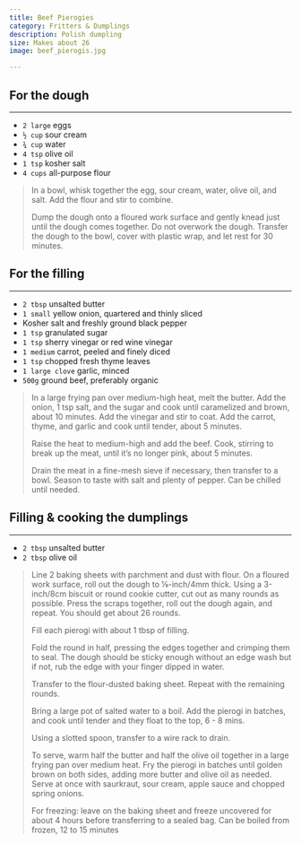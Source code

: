 ```yaml
---
title: Beef Pierogies 
category: Fritters & Dumplings
description: Polish dumpling
size: Makes about 26
image: beef_pierogis.jpg

--- 
```


## For the dough

---

* `2 large` eggs
* `½ cup` sour cream
* `¾ cup` water
* `4 tsp` olive oil
* `1 tsp` kosher salt
* `4 cups` all-purpose flour

> In a bowl, whisk together the egg, sour cream, water, olive oil, and salt. Add the flour and stir to combine.
>
> Dump the dough onto a floured work surface and gently knead just until the dough comes together. Do not overwork the dough. Transfer the dough to the bowl, cover with plastic wrap, and let rest for 30 minutes.

## For the filling

---

* `2 tbsp` unsalted butter
* `1 small` yellow onion, quartered and thinly sliced
* Kosher salt and freshly ground black pepper
* `1 tsp` granulated sugar
* `1 tsp` sherry vinegar or red wine vinegar
* `1 medium` carrot, peeled and finely diced
* `1 tsp` chopped fresh thyme leaves
* `1 large clove` garlic, minced
* `500g` ground beef, preferably organic
 
> In a large frying pan over medium-high heat, melt the butter. Add the onion, 1 tsp salt, and the sugar and cook until caramelized and brown, about 10 minutes. Add the vinegar and stir to coat. Add the carrot, thyme, and garlic and cook until tender, about 5 minutes.
>
> Raise the heat to medium-high and add the beef. Cook, stirring to break up the meat, until it’s no longer pink, about 5 minutes.
>
> Drain the meat in a fine-mesh sieve if necessary, then transfer to a bowl. Season to taste with salt and plenty of pepper. Can be chilled until needed.

## Filling & cooking the dumplings

---

* `2 tbsp` unsalted butter
* `2 tbsp` olive oil

> Line 2 baking sheets with parchment and dust with flour. On a floured work surface, roll out the dough to ⅛-inch/4mm thick. Using a 3-inch/8cm biscuit or round cookie cutter, cut out as many rounds as possible. Press the scraps together, roll out the dough again, and repeat. You should get about 26 rounds.
>
> Fill each pierogi with about 1 tbsp of filling. 
>
> Fold the round in half, pressing the edges together and crimping them to seal. The dough should be sticky enough without an edge wash but if not, rub the edge with your finger dipped in water. 
>
> Transfer to the flour-dusted baking sheet. Repeat with the remaining rounds.
>
> Bring a large pot of salted water to a boil. Add the pierogi in batches, and cook until tender and they float to the top, 6 - 8 mins.
>
> Using a slotted spoon, transfer to a wire rack to drain.
>
> To serve, warm half the butter and half the olive oil together in a large frying pan over medium heat. Fry the pierogi in batches until golden brown on both sides, adding more butter and olive oil as needed. Serve at once with saurkraut, sour cream, apple sauce and chopped spring onions.
>
> For freezing: leave on the baking sheet and freeze uncovered for about 4 hours before transferring to a sealed bag. Can be boiled from frozen, 12 to 15 minutes
